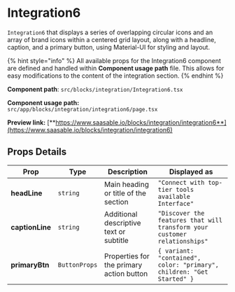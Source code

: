 # Integration6

`Integration6` that displays a series of overlapping circular icons and an array of brand icons within a centered grid layout, along with a headline, caption, and a primary button, using Material-UI for styling and layout.

{% hint style="info" %}
All available props for the Integration6 component are defined and handled within **Component usage path** file. This allows for easy modifications to the content of the integration section.
{% endhint %}

**Component path**: `src/blocks/integration/Integration6.tsx`

**Component usage path:**  `src/app/blocks/integration/integration6/page.tsx`

**Preview link:** [**https://www.saasable.io/blocks/integration/integration6**](https://www.saasable.io/blocks/integration/integration6)

## Props Details

| Prop            | Type          | Description                              | Displayed as                                                              |
| --------------- | ------------- | ---------------------------------------- | ------------------------------------------------------------------------- |
| **headLine**    | `string`      | Main heading or title of the section     | `"Connect with top-tier tools available Interface"`                       |
| **captionLine** | `string`      | Additional descriptive text or subtitle  | `"Discover the features that will transform your customer relationships"` |
| **primaryBtn**  | `ButtonProps` | Properties for the primary action button | `{ variant: "contained", color: "primary", children: "Get Started" }`     |
